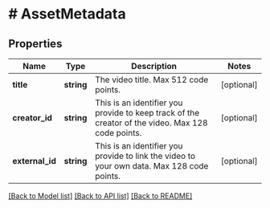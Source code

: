 # # AssetMetadata

## Properties

Name | Type | Description | Notes
------------ | ------------- | ------------- | -------------
**title** | **string** | The video title. Max 512 code points. | [optional]
**creator_id** | **string** | This is an identifier you provide to keep track of the creator of the video. Max 128 code points. | [optional]
**external_id** | **string** | This is an identifier you provide to link the video to your own data. Max 128 code points. | [optional]

[[Back to Model list]](../../README.md#models) [[Back to API list]](../../README.md#endpoints) [[Back to README]](../../README.md)
